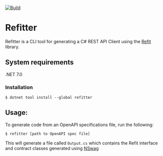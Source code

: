 [![Build](https://github.com/christianhelle/refitter/actions/workflows/build.yml/badge.svg)](https://github.com/christianhelle/refitter/actions/workflows/build.yml)

# Refitter
Refitter is a CLI tool for generating a C# REST API Client using the [Refit](https://github.com/reactiveui/refit) library. 

## System requirements
.NET 7.0

### Installation
```
$ dotnet tool install --global refitter
```

## Usage:

To generate code from an OpenAPI specifications file, run the following:

```
$ refitter [path to OpenAPI spec file]
```

This will generate a file called `Output.cs` which contains the Refit interface and contract classes generated using [NSwag](https://github.com/RicoSuter/NSwag)

